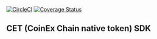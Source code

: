 [![CircleCI](https://circleci.com/gh/coinexchain/cet-sdk.svg?style=svg)](https://circleci.com/gh/coinexchain/cet-sdk)
[![Coverage Status](https://coveralls.io/repos/github/coinexchain/cet-sdk/badge.svg)](https://coveralls.io/github/coinexchain/cet-sdk)
## CET (CoinEx Chain native token) SDK
